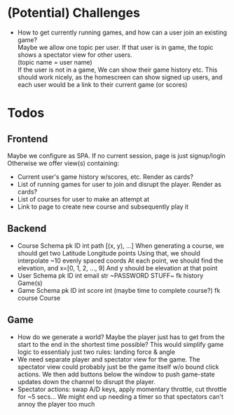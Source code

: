 # (Potential) Challenges
* How to get currently running games, and how can a user join an existing game?  
  Maybe we allow one topic per user. If that user is in game, the topic
  shows a spectator view for other users.  
  (topic name = user name)  
  If the user is not in a game, We can show their game history etc.
  This should work nicely, as the homescreen can show signed up users,
  and each user would be a link to their current game (or scores)
# Todos
## Frontend
Maybe we configure as SPA. If no current session, page is just signup/login
Otherwise we offer view(s) containing:
* Current user's game history w/scores, etc. Render as cards?
* List of running games for user to join and disrupt the player. Render as cards?
* List of courses for user to make an attempt at
* Link to page to create new course and subsequently play it
## Backend
* Course Schema
    pk  ID      int
        path    [(x, y), ...]
    When generating a course, we should get two Latitude Longitude points
        Using that, we should interpolate ~10 evenly spaced coords
        At each point, we should find the elevation, and x=[0, 1, 2, ..., 9]
        And y should be elevation at that point
* User Schema
    pk  ID      int
        email   str
        ~PASSWORD STUFF~
    fk  history Game(s)
* Game Schema
    pk  ID      int
        score   int (maybe time to complete course?)
    fk  course  Course
## Game
* How do we generate a world? Maybe the player just has to get from the start
  to the end in the shortest time possible?
  This would simplify game logic to essentialy just two rules: landing force & angle
* We need separate player and spectator view for the game. The spectator view could
  probably just be the game itself w/o bound click actions. We then add buttons below
  the window to push game-state updates down the channel to disrupt the player.
* Spectator actions: swap A/D keys, apply momentary throttle, cut throttle for ~5 secs...
  We might end up needing a timer so that spectators can't annoy the player too much